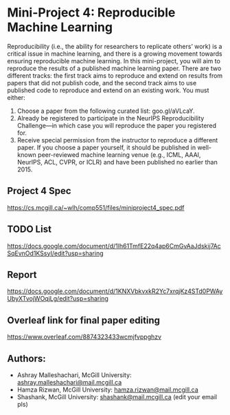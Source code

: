 

# Mini-Project 4: Reproducible Machine Learning

Reproducibility (i.e., the ability for researchers to replicate others’ work) is a critical issue in machine learning, and there is a growing movement towards ensuring reproducible machine learning. In this mini-project, you will aim to reproduce the results of a published machine learning paper. There are two different tracks: the first track aims to reproduce and extend on results from papers that did not publish code, and the second track aims to use published code to reproduce and extend on an existing work. You must either:
1. Choose a paper from the following curated list: 
goo.gl/aVLcaY.
2. Already be registered to participate in the NeurIPS Reproducibility Challenge—in which case you will
reproduce the paper you registered for.
3. Receive special permission from the instructor to reproduce a different paper. If you choose a paper yourself, it should be published in well-known peer-reviewed machine learning venue (e.g., ICML, AAAI, NeurIPS, ACL, CVPR, or ICLR) and have been published no earlier than 2015.


## Project 4 Spec
https://cs.mcgill.ca/~wlh/comp551/files/miniproject4_spec.pdf

## TODO List
https://docs.google.com/document/d/1lh61TmfE22q4ap6CmGvAaJdskij7AcSqEvnOd1KSsyI/edit?usp=sharing

## Report 
https://docs.google.com/document/d/1KNXVbkvxkR2Yc7xrqjKz4STd0PWAyUbyXTvojWOqjLg/edit?usp=sharing

## Overleaf link for final paper editing
https://www.overleaf.com/8874323433wcmjfvppghzv


## Authors:
- Ashray Malleshachari, McGill University: [ashray.malleshachari@mail.mcgill.ca](mailto:ashray.malleshachari@mail.mcgill.ca)
- Hamza Rizwan, McGill University: [hamza.rizwan@mail.mcgill.ca](mailto:hamza.rizwan@mail.mcgill.ca)
- Shashank, McGill University: [shashank@mail.mcgill.ca](mailto:shashank@mail.mcgill.ca) (edit your email pls)

